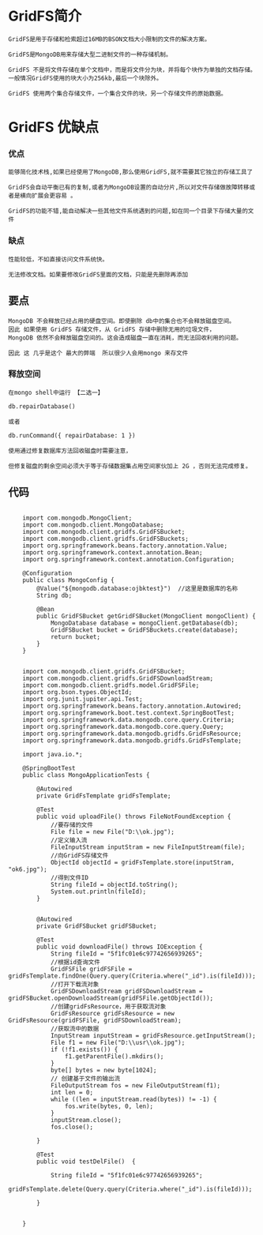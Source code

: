# GridFS简介
	
	GridFS是用于存储和检索超过16MB的BSON文档大小限制的文件的解决方案。

	GridFS是MongoDB用来存储大型二进制文件的一种存储机制。

	GridFS 不是将文件存储在单个文档中，而是将文件分为块，并将每个块作为单独的文档存储。
	一般情况GridFS使用的块大小为256kb,最后一个块除外。

	GridFS 使用两个集合存储文件，一个集合文件的块，另一个存储文件的原始数据。

# GridFS 优缺点

### 优点

	能够简化技术栈,如果已经使用了MongoDB,那么使用GridFS,就不需要其它独立的存储工具了

	GridFS会自动平衡已有的复制,或者为MongoDB设置的自动分片,所以对文件存储做故障转移或者是横向扩展会更容易 。

	GridFS的功能不错,能自动解决一些其他文件系统遇到的问题,如在同一个目录下存储大量的文件

### 缺点
	
	性能较低，不如直接访问文件系统快。

	无法修改文档。如果要修改GridFS里面的文档，只能是先删除再添加

##  要点 

	MongoDB 不会释放已经占用的硬盘空间。即使删除 db中的集合也不会释放磁盘空间。
	因此 如果使用 GridFS 存储文件，从 GridFS 存储中删除无用的垃圾文件， 
	MongoDB 依然不会释放磁盘空间的。这会造成磁盘一直在消耗，而无法回收利用的问题。

	因此 这 几乎是这个 最大的弊端  所以很少人会用mongo 来存文件 
	
	
### 释放空间

	在mongo shell中运行 【二选一】
	
	db.repairDatabase()
	
	或者
	
	db.runCommand({ repairDatabase: 1 })
	
	使用通过修复数据库方法回收磁盘时需要注意，
	
	但修复磁盘的剩余空间必须大于等于存储数据集占用空间家伙加上 2G ，否则无法完成修复。

	
	
## 代码 

```

	import com.mongodb.MongoClient;
	import com.mongodb.client.MongoDatabase;
	import com.mongodb.client.gridfs.GridFSBucket;
	import com.mongodb.client.gridfs.GridFSBuckets;
	import org.springframework.beans.factory.annotation.Value;
	import org.springframework.context.annotation.Bean;
	import org.springframework.context.annotation.Configuration;
	
	@Configuration
	public class MongoConfig {
	    @Value("${mongodb.database:ojbktest}")  //这里是数据库的名称
	    String db;
	
	    @Bean
	    public GridFSBucket getGridFSBucket(MongoClient mongoClient) {
	        MongoDatabase database = mongoClient.getDatabase(db);
	        GridFSBucket bucket = GridFSBuckets.create(database);
	        return bucket;
	    }
	}

```




```

	import com.mongodb.client.gridfs.GridFSBucket;
	import com.mongodb.client.gridfs.GridFSDownloadStream;
	import com.mongodb.client.gridfs.model.GridFSFile;
	import org.bson.types.ObjectId;
	import org.junit.jupiter.api.Test;
	import org.springframework.beans.factory.annotation.Autowired;
	import org.springframework.boot.test.context.SpringBootTest;
	import org.springframework.data.mongodb.core.query.Criteria;
	import org.springframework.data.mongodb.core.query.Query;
	import org.springframework.data.mongodb.gridfs.GridFsResource;
	import org.springframework.data.mongodb.gridfs.GridFsTemplate;
	
	import java.io.*;
	
	@SpringBootTest
	public class MongoApplicationTests {
	
	    @Autowired
	    private GridFsTemplate gridFsTemplate;
	
	    @Test
	    public void uploadFile() throws FileNotFoundException {
	        //要存储的文件
	        File file = new File("D:\\ok.jpg");
	        //定义输入流
	        FileInputStream inputStram = new FileInputStream(file);
	        //向GridFS存储文件
	        ObjectId objectId = gridFsTemplate.store(inputStram, "ok6.jpg");
	        //得到文件ID
	        String fileId = objectId.toString();
	        System.out.println(fileId);
	    }
	
	
	    @Autowired
	    private GridFSBucket gridFSBucket;
	
	    @Test
	    public void downloadFile() throws IOException {
	        String fileId = "5f1fc01e6c97742656939265";
	        //根据id查询文件
	        GridFSFile gridFSFile = gridFsTemplate.findOne(Query.query(Criteria.where("_id").is(fileId)));
	        //打开下载流对象
	        GridFSDownloadStream gridFSDownloadStream = gridFSBucket.openDownloadStream(gridFSFile.getObjectId());
	        //创建gridFsResource，用于获取流对象
	        GridFsResource gridFsResource = new GridFsResource(gridFSFile, gridFSDownloadStream);
	        //获取流中的数据
	        InputStream inputStream = gridFsResource.getInputStream();
	        File f1 = new File("D:\\usr\\ok.jpg");
	        if (!f1.exists()) {
	            f1.getParentFile().mkdirs();
	        }
	        byte[] bytes = new byte[1024];
	        // 创建基于文件的输出流
	        FileOutputStream fos = new FileOutputStream(f1);
	        int len = 0;
	        while ((len = inputStream.read(bytes)) != -1) {
	            fos.write(bytes, 0, len);
	        }
	        inputStream.close();
	        fos.close();
	
	    }
	
	    @Test
	    public void testDelFile()  {
	
	        String fileId = "5f1fc01e6c97742656939265";
	        gridFsTemplate.delete(Query.query(Criteria.where("_id").is(fileId)));
	
	    }
	
	
	}

```

